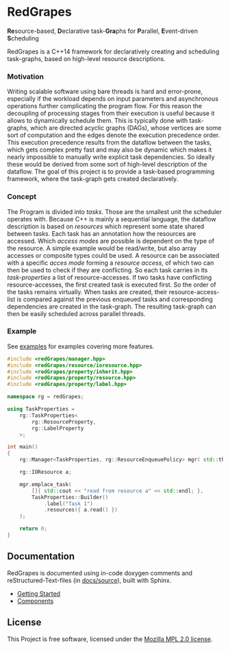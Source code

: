 # RedGrapes
**Re**source-based, **D**eclarative task-**Gra**phs for **P**arallel, **E**vent-driven **S**cheduling

RedGrapes is a C++14 framework for declaratively creating and scheduling task-graphs, based on high-level resource descriptions.

### Motivation
Writing scalable software using bare threads is hard and error-prone, especially if the workload depends on input parameters and asynchronous operations further complicating the program flow.
For this reason the decoupling of processing stages from their execution is useful because it allows to dynamically schedule them. This is typically done with task-graphs, which are directed acyclic graphs (DAGs), whose vertices are some sort of computation and the edges denote the execution precedence order.
This execution precedence results from the dataflow between the tasks, which gets
complex pretty fast and may also be dynamic which makes it nearly impossible to
manually write explicit task dependencies. So ideally these would be derived
from some sort of high-level description of the dataflow. The goal of this
project is to provide a task-based programming framework, where the task-graph
gets created declaratively.

### Concept
The Program is divided into *tasks*. Those are the smallest unit the scheduler operates with.
Because C++ is mainly a sequential language, the dataflow description is based on *resources* which represent some state shared between tasks. Each task has an annotation how the resources are accessed. Which *access modes* are possible is dependent on the type of the resource. A simple example would be read/write, but also array accesses or composite types could be used. A resource can be associated with a specific *acces mode* forming a *resource access*, of which two can then be used to check if they are conflicting. So each task carries in its *task-properties* a list of
resource-accesses.
If two tasks have conflicting resource-accesses, the first created task is executed
first. So the order of the tasks remains virtually.
When tasks are created, their resource-access-list is compared against the previous
enqueued tasks and corresponding dependencies are created in the task-graph.
The resulting task-graph can then be easily scheduled across parallel threads.

### Example
See [examples](examples) for examples covering more features.

```c++
#include <redGrapes/manager.hpp>
#include <redGrapes/resource/ioresource.hpp>
#include <redGrapes/property/inherit.hpp>
#include <redGrapes/property/resource.hpp>
#include <redGrapes/property/label.hpp>

namespace rg = redGrapes;

using TaskProperties =
    rg::TaskProperties<
        rg::ResourceProperty,
        rg::LabelProperty
    >;

int main()
{
    rg::Manager<TaskProperties, rg::ResourceEnqueuePolicy> mgr( std::thread::hardware_concurrency() );

    rg::IOResource a;

    mgr.emplace_task(
        []{ std::cout << "read from resource a" << std::endl; },
        TaskProperties::Builder()
            .label("Task 1")
            .resources({ a.read() })
    );

    return 0;
}
```

## Documentation
RedGrapes is documented using in-code doxygen comments and reStructured-Text-files (in [docs/source](docs/source)), built with Sphinx.

* [Getting Started](docs/source/tutorial/index.rst)
* [Components](docs/source/components.rst)

## License
This Project is free software, licensed under the [Mozilla MPL 2.0 license](LICENSE).
